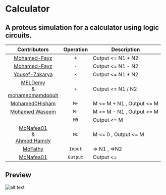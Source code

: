 # Calculator
## A proteus simulation for a calculator using logic circuits.
| Contributors                                                                                                                     |  Operation    |       Description          |
|  :---:                                                                                                                           |  :---:        |       -----------          |
|[Mohamed-Fayz](https://github.com/Mohamed-Fayz)                                                                                   |      `+`      |  Output <= N1 + N2         |
|[Mohamed-Fayz](https://github.com/Mohamed-Fayz)                                                                                   |      `-`      |  Output <= N1 - N2         |
|[Yousef-Zakarya](https://github.com/usf664)                                                                                       |      `×`      |  Output <= N1 * N2         |
|[MELDemy](https://github.com/MELDemy)<br/>&<br/>[mohamedmamdoouh](https://github.com/mohamedmamdoouh)                             |      `÷`      |  Output <= N1 / N2         |
|[Mohamed0Hisham](https://github.com/Mohamed0Hisham)                                                                               |      `M+`     |  M <= M + N1 , Output <= M |
|[Mohamed Waseem](https://github.com/Mohammed973-ai)                                                                               |      `M-`     |  M <= M - N1 , Output <= M |
|                                                                                                                                  |      `MR`     |  Output <= M               |
|[MoNafea01](https://github.com/MoNafea01) <br/>&<br/>[Ahmed Hamdy](https://github.com/Ahmed-1412)                                 |      `MC`     |  M <= 0 , Output <= M      |
|[MoFathy](https://github.com/Mo1321)                                                                                              |     `Input`   |  => N1 , =>N2              |
|[MoNafea01](https://github.com/MoNafea01)                                                                                         |     `Output`  |  Output <=                 | 

## Preview
![alt text](https://raw.githubusercontent.com/MELDemy/Calculator/main/calc_final_page-0001.jpg)
